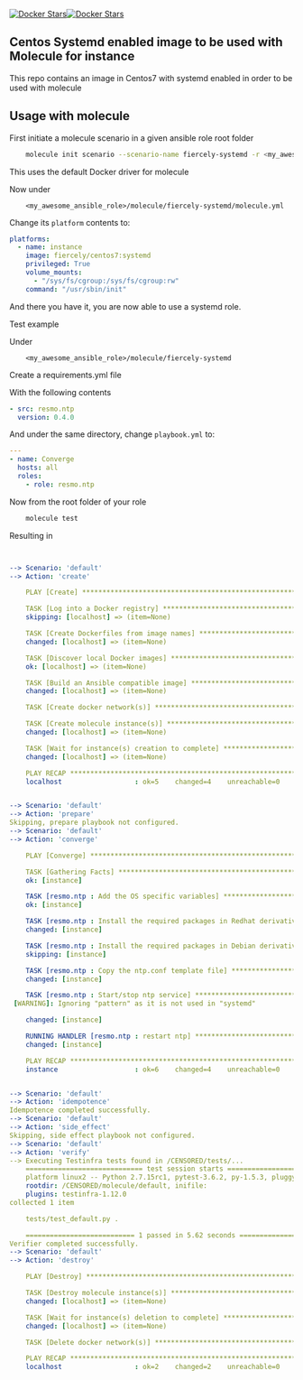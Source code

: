 [![Docker Stars](https://img.shields.io/docker/stars/fiercely/centos7.svg)](https://hub.docker.com/r/fiercely/centos7/)[![Docker Stars](https://img.shields.io/docker/pulls/fiercely/centos7.svg)](https://hub.docker.com/r/fiercely/centos7/)

## Centos Systemd enabled image to be used with Molecule for instance

This repo contains an image in Centos7 with systemd enabled in order to be used with molecule

## Usage with molecule

First initiate a molecule scenario in a given ansible role root folder

```sh
    molecule init scenario --scenario-name fiercely-systemd -r <my_awesome_ansible_role>
```
This uses the default Docker driver for molecule

Now under

        <my_awesome_ansible_role>/molecule/fiercely-systemd/molecule.yml

Change its `platform` contents to:

```yml
platforms:
  - name: instance
    image: fiercely/centos7:systemd
    privileged: True
    volume_mounts:
      - "/sys/fs/cgroup:/sys/fs/cgroup:rw"
    command: "/usr/sbin/init"
```

And there you have it, you are now able to use a systemd role.

Test example

Under

        <my_awesome_ansible_role>/molecule/fiercely-systemd

Create a requirements.yml file

With the following contents


```yml
- src: resmo.ntp
  version: 0.4.0
```

And under the same directory, change `playbook.yml` to:

```yml
---
- name: Converge
  hosts: all
  roles:
    - role: resmo.ntp
```

Now from the root folder of your role
```sh
    molecule test
```

Resulting in

```yml


--> Scenario: 'default'
--> Action: 'create'

    PLAY [Create] ******************************************************************

    TASK [Log into a Docker registry] **********************************************
    skipping: [localhost] => (item=None)

    TASK [Create Dockerfiles from image names] *************************************
    changed: [localhost] => (item=None)

    TASK [Discover local Docker images] ********************************************
    ok: [localhost] => (item=None)

    TASK [Build an Ansible compatible image] ***************************************
    changed: [localhost] => (item=None)

    TASK [Create docker network(s)] ************************************************

    TASK [Create molecule instance(s)] *********************************************
    changed: [localhost] => (item=None)

    TASK [Wait for instance(s) creation to complete] *******************************
    changed: [localhost] => (item=None)

    PLAY RECAP *********************************************************************
    localhost                  : ok=5    changed=4    unreachable=0    failed=0


--> Scenario: 'default'
--> Action: 'prepare'
Skipping, prepare playbook not configured.
--> Scenario: 'default'
--> Action: 'converge'

    PLAY [Converge] ****************************************************************

    TASK [Gathering Facts] *********************************************************
    ok: [instance]

    TASK [resmo.ntp : Add the OS specific variables] *******************************
    ok: [instance]

    TASK [resmo.ntp : Install the required packages in Redhat derivatives] *********
    changed: [instance]

    TASK [resmo.ntp : Install the required packages in Debian derivatives] *********
    skipping: [instance]

    TASK [resmo.ntp : Copy the ntp.conf template file] *****************************
    changed: [instance]

    TASK [resmo.ntp : Start/stop ntp service] **************************************
 [WARNING]: Ignoring "pattern" as it is not used in "systemd"

    changed: [instance]

    RUNNING HANDLER [resmo.ntp : restart ntp] **************************************
    changed: [instance]

    PLAY RECAP *********************************************************************
    instance                   : ok=6    changed=4    unreachable=0    failed=0


--> Scenario: 'default'
--> Action: 'idempotence'
Idempotence completed successfully.
--> Scenario: 'default'
--> Action: 'side_effect'
Skipping, side effect playbook not configured.
--> Scenario: 'default'
--> Action: 'verify'
--> Executing Testinfra tests found in /CENSORED/tests/...
    ============================= test session starts ==============================
    platform linux2 -- Python 2.7.15rc1, pytest-3.6.2, py-1.5.3, pluggy-0.6.0
    rootdir: /CENSORED/molecule/default, inifile:
    plugins: testinfra-1.12.0
collected 1 item

    tests/test_default.py .                                                  [100%]

    =========================== 1 passed in 5.62 seconds ===========================
Verifier completed successfully.
--> Scenario: 'default'
--> Action: 'destroy'

    PLAY [Destroy] *****************************************************************

    TASK [Destroy molecule instance(s)] ********************************************
    changed: [localhost] => (item=None)

    TASK [Wait for instance(s) deletion to complete] *******************************
    changed: [localhost] => (item=None)

    TASK [Delete docker network(s)] ************************************************

    PLAY RECAP *********************************************************************
    localhost                  : ok=2    changed=2    unreachable=0    failed=0
```
